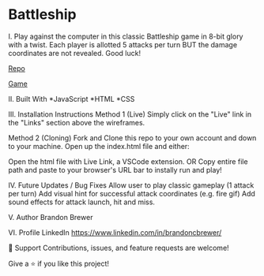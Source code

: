 # Battleship

I. Play against the computer in this classic Battleship game in 8-bit glory with a twist. Each player is allotted 5 attacks per turn BUT the damage coordinates are not revealed. Good luck!

<a href="https://github.com/linguosity/Battleship">Repo</a>


<a href="https://linguosity.github.io/Battleship/">Game</a>


II. Built With
*JavaScript
*HTML
*CSS

III. Installation Instructions
Method 1 (Live)
Simply click on the "Live" link in the "Links" section above the wireframes.

Method 2 (Cloning)
Fork and Clone this repo to your own account and down to your machine.
Open up the index.html file and either:

Open the html file with Live Link, a VSCode extension.
OR
Copy entire file path and paste to your browser's URL bar to instally run and play!



IV. Future Updates / Bug Fixes
Allow user to play classic gameplay (1 attack per turn)
Add visual hint for successful attack coordinates (e.g. fire gif)
Add sound effects for attack launch, hit and miss.
 
V. Author
Brandon Brewer

VI. Profile
LinkedIn
https://www.linkedin.com/in/brandoncbrewer/

🤝 Support
Contributions, issues, and feature requests are welcome!

Give a ⭐️ if you like this project!
